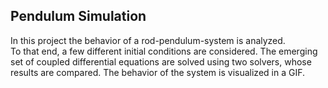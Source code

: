 ## Pendulum Simulation
In this project the behavior of a rod-pendulum-system is analyzed.\
To that end, a few different initial conditions are considered. The emerging set of coupled differential equations are solved using two solvers, whose results are compared. The behavior of the system is visualized in a GIF.